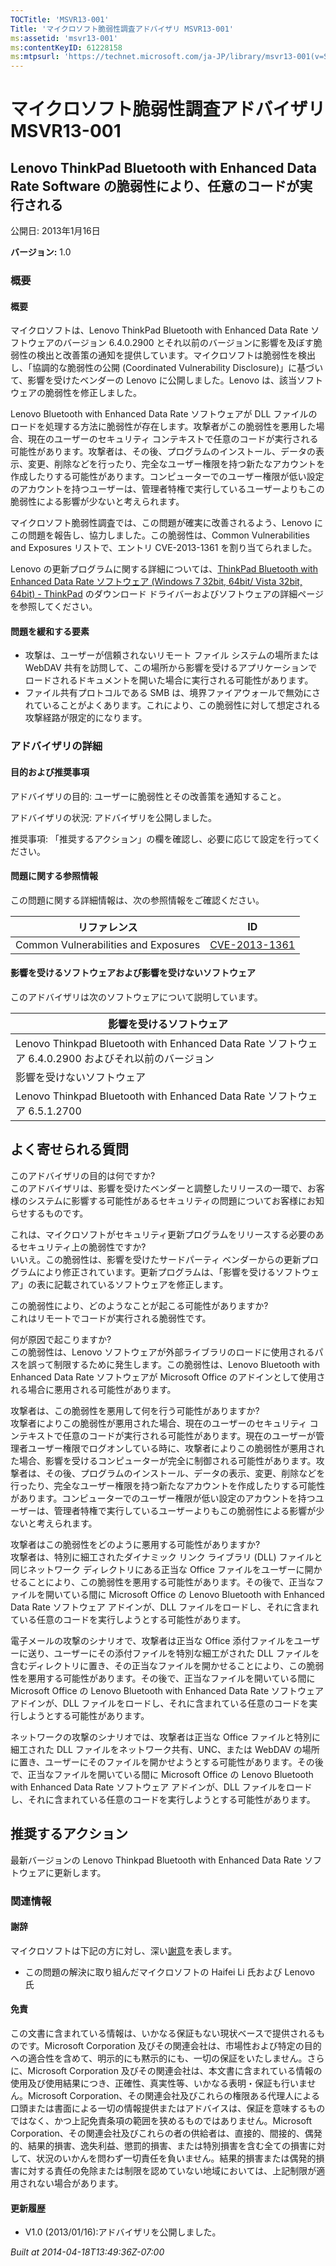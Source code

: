```yaml
---
TOCTitle: 'MSVR13-001'
Title: 'マイクロソフト脆弱性調査アドバイザリ MSVR13-001'
ms:assetid: 'msvr13-001'
ms:contentKeyID: 61228158
ms:mtpsurl: 'https://technet.microsoft.com/ja-JP/library/msvr13-001(v=Security.10)'
---
```




マイクロソフト脆弱性調査アドバイザリ MSVR13-001
===============================================

Lenovo ThinkPad Bluetooth with Enhanced Data Rate Software の脆弱性により、任意のコードが実行される
---------------------------------------------------------------------------------------------------

公開日: 2013年1月16日

**バージョン:** 1.0

### 概要

#### 概要

マイクロソフトは、Lenovo ThinkPad Bluetooth with Enhanced Data Rate ソフトウェアのバージョン 6.4.0.2900 とそれ以前のバージョンに影響を及ぼす脆弱性の検出と改善策の通知を提供しています。マイクロソフトは脆弱性を検出し、「協調的な脆弱性の公開 (Coordinated Vulnerability Disclosure)」に基づいて、影響を受けたベンダーの Lenovo に公開しました。Lenovo は、該当ソフトウェアの脆弱性を修正しました。

Lenovo Bluetooth with Enhanced Data Rate ソフトウェアが DLL ファイルのロードを処理する方法に脆弱性が存在します。攻撃者がこの脆弱性を悪用した場合、現在のユーザーのセキュリティ コンテキストで任意のコードが実行される可能性があります。攻撃者は、その後、プログラムのインストール、データの表示、変更、削除などを行ったり、完全なユーザー権限を持つ新たなアカウントを作成したりする可能性があります。コンピューターでのユーザー権限が低い設定のアカウントを持つユーザーは、管理者特権で実行しているユーザーよりもこの脆弱性による影響が少ないと考えられます。

マイクロソフト脆弱性調査では、この問題が確実に改善されるよう、Lenovo にこの問題を報告し、協力しました。この脆弱性は、Common Vulnerabilities and Exposures リストで、エントリ CVE-2013-1361 を割り当てられました。

Lenovo の更新プログラムに関する詳細については、[ThinkPad Bluetooth with Enhanced Data Rate ソフトウェア (Windows 7 32bit, 64bit/ Vista 32bit, 64bit) - ThinkPad](http://support.lenovo.com/ja_jp/downloads/detail.page?docid=ds029104) のダウンロード ドライバーおよびソフトウェアの詳細ページを参照してください。

#### 問題を緩和する要素

-   攻撃は、ユーザーが信頼されないリモート ファイル システムの場所または WebDAV 共有を訪問して、この場所から影響を受けるアプリケーションでロードされるドキュメントを開いた場合に実行される可能性があります。
-   ファイル共有プロトコルである SMB は、境界ファイアウォールで無効にされていることがよくあります。これにより、この脆弱性に対して想定される攻撃経路が限定的になります。

### アドバイザリの詳細

#### 目的および推奨事項

アドバイザリの目的: ユーザーに脆弱性とその改善策を通知すること。

アドバイザリの状況: アドバイザリを公開しました。

推奨事項: 「推奨するアクション」の欄を確認し、必要に応じて設定を行ってください。

#### 問題に関する参照情報

この問題に関する詳細情報は、次の参照情報をご確認ください。

| リファレンス                         | ID                                                                               |
|--------------------------------------|----------------------------------------------------------------------------------|
| Common Vulnerabilities and Exposures | [CVE-2013-1361](http://www.cve.mitre.org/cgi-bin/cvename.cgi?name=cve-2013-1361) |

#### 影響を受けるソフトウェアおよび影響を受けないソフトウェア

このアドバイザリは次のソフトウェアについて説明しています。

| 影響を受けるソフトウェア                                                                             |
|------------------------------------------------------------------------------------------------------|
| Lenovo Thinkpad Bluetooth with Enhanced Data Rate ソフトウェア 6.4.0.2900 およびそれ以前のバージョン |
| 影響を受けないソフトウェア                                                                           |
| Lenovo Thinkpad Bluetooth with Enhanced Data Rate ソフトウェア 6.5.1.2700                            |

よく寄せられる質問
------------------

 
このアドバイザリの目的は何ですか?   
このアドバイザリは、影響を受けたベンダーと調整したリリースの一環で、お客様のシステムに影響する可能性があるセキュリティの問題についてお客様にお知らせするものです。

これは、マイクロソフトがセキュリティ更新プログラムをリリースする必要のあるセキュリティ上の脆弱性ですか?   
いいえ。この脆弱性は、影響を受けたサードパーティ ベンダーからの更新プログラムにより修正されています。更新プログラムは、「影響を受けるソフトウェア」の表に記載されているソフトウェアを修正します。

この脆弱性により、どのようなことが起こる可能性がありますか?   
これはリモートでコードが実行される脆弱性です。

何が原因で起こりますか?   
この脆弱性は、Lenovo ソフトウェアが外部ライブラリのロードに使用されるパスを誤って制限するために発生します。この脆弱性は、Lenovo Bluetooth with Enhanced Data Rate ソフトウェアが Microsoft Office のアドインとして使用される場合に悪用される可能性があります。

攻撃者は、この脆弱性を悪用して何を行う可能性がありますか?   
攻撃者によりこの脆弱性が悪用された場合、現在のユーザーのセキュリティ コンテキストで任意のコードが実行される可能性があります。現在のユーザーが管理者ユーザー権限でログオンしている時に、攻撃者によりこの脆弱性が悪用された場合、影響を受けるコンピューターが完全に制御される可能性があります。攻撃者は、その後、プログラムのインストール、データの表示、変更、削除などを行ったり、完全なユーザー権限を持つ新たなアカウントを作成したりする可能性があります。コンピューターでのユーザー権限が低い設定のアカウントを持つユーザーは、管理者特権で実行しているユーザーよりもこの脆弱性による影響が少ないと考えられます。

攻撃者はこの脆弱性をどのように悪用する可能性がありますか?   
攻撃者は、特別に細工されたダイナミック リンク ライブラリ (DLL) ファイルと同じネットワーク ディレクトリにある正当な Office ファイルをユーザーに開かせることにより、この脆弱性を悪用する可能性があります。その後で、正当なファイルを開いている間に Microsoft Office の Lenovo Bluetooth with Enhanced Data Rate ソフトウェア アドインが、DLL ファイルをロードし、それに含まれている任意のコードを実行しようとする可能性があります。

電子メールの攻撃のシナリオで、攻撃者は正当な Office 添付ファイルをユーザーに送り、ユーザーにその添付ファイルを特別な細工がされた DLL ファイルを含むディレクトリに置き、その正当なファイルを開かせることにより、この脆弱性を悪用する可能性があります。その後で、正当なファイルを開いている間に Microsoft Office の Lenovo Bluetooth with Enhanced Data Rate ソフトウェア アドインが、DLL ファイルをロードし、それに含まれている任意のコードを実行しようとする可能性があります。

ネットワークの攻撃のシナリオでは、攻撃者は正当な Office ファイルと特別に細工された DLL ファイルをネットワーク共有、UNC、または WebDAV の場所に置き、ユーザーにそのファイルを開かせようとする可能性があります。その後で、正当なファイルを開いている間に Microsoft Office の Lenovo Bluetooth with Enhanced Data Rate ソフトウェア アドインが、DLL ファイルをロードし、それに含まれている任意のコードを実行しようとする可能性があります。

推奨するアクション
------------------

 
最新バージョンの Lenovo Thinkpad Bluetooth with Enhanced Data Rate ソフトウェアに更新します。

### 関連情報

#### 謝辞

マイクロソフトは下記の方に対し、深い[謝意](http://go.microsoft.com/fwlink/?linkid=21127)を表します。

-   この問題の解決に取り組んだマイクロソフトの Haifei Li 氏および Lenovo 氏

#### 免責

この文書に含まれている情報は、いかなる保証もない現状ベースで提供されるものです。Microsoft Corporation 及びその関連会社は、市場性および特定の目的への適合性を含めて、明示的にも黙示的にも、一切の保証をいたしません。さらに、Microsoft Corporation 及びその関連会社は、本文書に含まれている情報の使用及び使用結果につき、正確性、真実性等、いかなる表明・保証も行いません。Microsoft Corporation、その関連会社及びこれらの権限ある代理人による口頭または書面による一切の情報提供またはアドバイスは、保証を意味するものではなく、かつ上記免責条項の範囲を狭めるものではありません。Microsoft Corporation、その関連会社及びこれらの者の供給者は、直接的、間接的、偶発的、結果的損害、逸失利益、懲罰的損害、または特別損害を含む全ての損害に対して、状況のいかんを問わず一切責任を負いません。結果的損害または偶発的損害に対する責任の免除または制限を認めていない地域においては、上記制限が適用されない場合があります。

#### 更新履歴

-   V1.0 (2013/01/16):アドバイザリを公開しました。

*Built at 2014-04-18T13:49:36Z-07:00*
